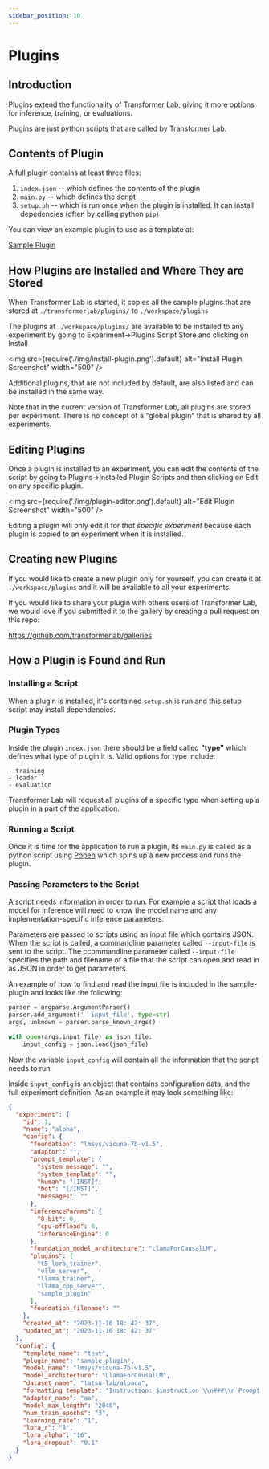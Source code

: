 ```yaml
---
sidebar_position: 10
---
```


# Plugins

## Introduction

Plugins extend the functionality of Transformer Lab, giving it more options for inference, training, or evaluations.

Plugins are just python scripts that are called by Transformer Lab.

## Contents of Plugin

A full plugin contains at least three files:

1. `index.json` -- which defines the contents of the plugin
2. `main.py` -- which defines the script
3. `setup.ph` -- which is run once when the plugin is installed. It can install depedencies (often by calling python `pip`)

You can view an example plugin to use as a template at:

[Sample Plugin](https://github.com/transformerlab/transformerlab-api/tree/main/transformerlab/plugins/sample_plugin)

## How Plugins are Installed and Where They are Stored

When Transformer Lab is started, it copies all the sample plugins that are stored at `./transformerlab/plugins/` to `./workspace/plugins`

The plugins at `./workspace/plugins/` are available to be installed to any experiment by going to Experiment->Plugins Script Store and clicking on Install

<img src={require('./img/install-plugin.png').default} alt="Install Plugin Screenshot" width="500" />

Additional plugins, that are not included by default, are also listed and can be installed in the same way.

Note that in the current version of Transformer Lab, all plugins are stored per experiment. There is no concept of a "global plugin" that is shared by all experiments.

## Editing Plugins

Once a plugin is installed to an experiment, you can edit the contents of the script by going to Plugins->Installed Plugin Scripts and then clicking on Edit on any specific plugin.

<img src={require('./img/plugin-editor.png').default} alt="Edit Plugin Screenshot" width="500" />

Editing a plugin will only edit it for _that specific experiment_ because each plugin is copied to an experiment when it is installed.

## Creating new Plugins

If you would like to create a new plugin only for yourself, you can create it at `./workspace/plugins` and it will be available to all your experiments.

If you would like to share your plugin with others users of Transformer Lab, we would love if you submitted it to the gallery by creating a pull request on this repo:

https://github.com/transformerlab/galleries

## How a Plugin is Found and Run

### Installing a Script

When a plugin is installed, it's contained `setup.sh` is run and this setup script may install dependencies.

### Plugin Types

Inside the plugin `index.json` there should be a field called **"type"** which defines what type of plugin it is. Valid options for type include:

```
- training
- loader
- evaluation
```

Transformer Lab will request all plugins of a specific type when setting up a plugin in a part of the application.

### Running a Script

Once it is time for the application to run a plugin, its `main.py` is called as a python script using [Popen](https://docs.python.org/3/library/subprocess.html) which spins up a new process and runs the plugin.

### Passing Parameters to the Script

A script needs information in order to run. For example a script that loads a model for inference will need to know the model name and any implementation-specific inference parameters.

Parameters are passed to scripts using an input file which contains JSON. When the script is called, a commandline parameter called `--input-file` is sent to the script. The ccommandline parameter called `--input-file` specifies the path and filename of a file that the script can open and read in as JSON in order to get parameters.

An example of how to find and read the input file is included in the sample-plugin and looks like the following:

```python
parser = argparse.ArgumentParser()
parser.add_argument('--input_file', type=str)
args, unknown = parser.parse_known_args()

with open(args.input_file) as json_file:
    input_config = json.load(json_file)
```

Now the variable `input_config` will contain all the information that the script needs to run.

Inside `input_config` is an object that contains configuration data, and the full experiment definition. As an example it may look something like:

```json title="Sample Input Config"
{
  "experiment": {
    "id": 1,
    "name": "alpha",
    "config": {
      "foundation": "lmsys/vicuna-7b-v1.5",
      "adaptor": "",
      "prompt_template": {
        "system_message": "",
        "system_template": "",
        "human": "[INST]",
        "bot": "[/INST]",
        "messages": ""
      },
      "inferenceParams": {
        "8-bit": 0,
        "cpu-offload": 0,
        "inferenceEngine": 0
      },
      "foundation_model_architecture": "LlamaForCausalLM",
      "plugins": [
        "t5_lora_trainer",
        "vllm_server",
        "llama_trainer",
        "llama_cpp_server",
        "sample_plugin"
      ],
      "foundation_filename": ""
    },
    "created_at": "2023-11-16 18: 42: 37",
    "updated_at": "2023-11-16 18: 42: 37"
  },
  "config": {
    "template_name": "test",
    "plugin_name": "sample_plugin",
    "model_name": "lmsys/vicuna-7b-v1.5",
    "model_architecture": "LlamaForCausalLM",
    "dataset_name": "tatsu-lab/alpaca",
    "formatting_template": "Instruction: $instruction \\n###\\n Prompt: $prompt\\n###\\n Generation: $generation",
    "adaptor_name": "aa",
    "model_max_length": "2048",
    "num_train_epochs": "3",
    "learning_rate": "1",
    "lora_r": "8",
    "lora_alpha": "16",
    "lora_dropout": "0.1"
  }
}
```
